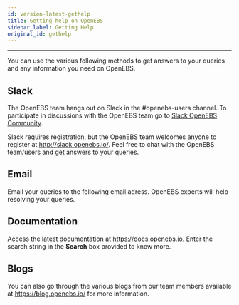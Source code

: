 ```yaml
---
id: version-latest-gethelp
title: Getting help on OpenEBS
sidebar_label: Getting Help
original_id: gethelp
---
```

------

You can use the various following methods to get answers to your queries and any information you need on OpenEBS.

## Slack

The OpenEBS team hangs out on Slack in the #openebs-users channel. To participate in discussions with the OpenEBS team go to [Slack OpenEBS Community](https://openebs-community.slack.com/messages/C3NPGQ6G3/).

Slack requires registration, but the OpenEBS team welcomes anyone to register at <http://slack.openebs.io/>. Feel free to chat with the OpenEBS team/users and get answers to your queries. 

## Email

  Email your queries to the following email adress. OpenEBS experts will help resolving your queries.
<support at openebs dot io>

## Documentation

  Access the latest documentation at https://docs.openebs.io. Enter the search string in the **Search** box provided to know more.

## Blogs

  You can also go through the various blogs from our team members available at https://blog.openebs.io/ for more information.





<!-- Hotjar Tracking Code for https://docs.openebs.io -->
<script>
   (function(h,o,t,j,a,r){
       h.hj=h.hj||function(){(h.hj.q=h.hj.q||[]).push(arguments)};
       h._hjSettings={hjid:785693,hjsv:6};
       a=o.getElementsByTagName('head')[0];
       r=o.createElement('script');r.async=1;
       r.src=t+h._hjSettings.hjid+j+h._hjSettings.hjsv;
       a.appendChild(r);
   })(window,document,'https://static.hotjar.com/c/hotjar-','.js?sv=');
</script>
